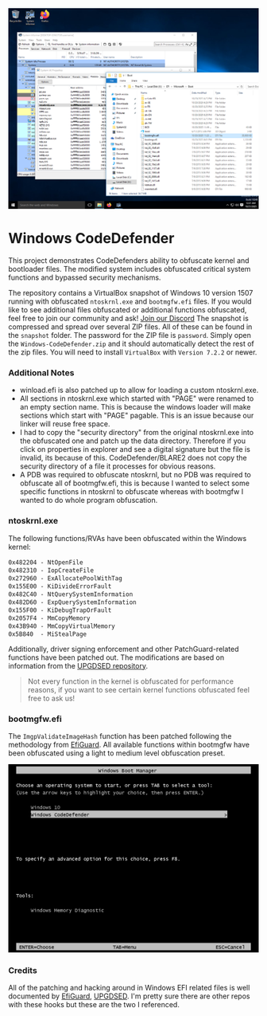 <div align="center">
  <img src="screenshots/display.png" alt="Windows CodeDefender Screenshot" />
</div>

# Windows CodeDefender

This project demonstrates CodeDefenders ability to obfuscate kernel and bootloader files. The modified system includes obfuscated critical system functions and bypassed security mechanisms.

The repository contains a VirtualBox snapshot of Windows 10 version 1507 running with obfuscated `ntoskrnl.exe` and `bootmgfw.efi` files. If you would like to see additional files obfuscated or additional functions obfuscated, feel free to join our community and ask! [Join our Discord](https://discord.gg/sgedeapTMm) The snapshot is compressed and spread over several ZIP files. All of these can be found in the `snapshot` folder. The password for the ZIP file is `password`. Simply open the `Windows-CodeDefender.zip` and it should automatically detect the rest of the zip files. You will need to install `VirtualBox` with `Version 7.2.2` or newer. 

### Additional Notes

- winload.efi is also patched up to allow for loading a custom ntoskrnl.exe.
- All sections in ntoskrnl.exe which started with "PAGE" were renamed to an empty section name. This is because the windows loader will make sections which start with "PAGE" pagable. This is an issue because our linker will reuse free space.
- I had to copy the "security directory" from the original ntoskrnl.exe into the obfuscated one and patch up the data directory. Therefore if you click on properties in explorer and see a digital signature but the file is invalid, its because of this. CodeDefender/BLARE2 does not copy the security directory of a file it processes for obvious reasons.
- A PDB was required to obfuscate ntoskrnl, but no PDB was required to obfuscate all of bootmgfw.efi, this is because I wanted to select some specific functions in ntoskrnl to obfuscate whereas with bootmgfw I wanted to do whole program obfuscation.

### ntoskrnl.exe

The following functions/RVAs have been obfuscated within the Windows kernel:

```
0x482204 - NtOpenFile
0x482310 - IopCreateFile
0x272960 - ExAllocatePoolWithTag
0x155E00 - KiDivideErrorFault
0x482C40 - NtQuerySystemInformation
0x482D60 - ExpQuerySystemInformation
0x155F00 - KiDebugTrapOrFault
0x2057F4 - MmCopyMemory
0x43B940 - MmCopyVirtualMemory
0x5B840  - MiStealPage
```

Additionally, driver signing enforcement and other PatchGuard-related functions have been patched out. The modifications are based on information from the [UPGDSED repository](https://github.com/hfiref0x/UPGDSED/blob/master/src/patterns.h). 

> Not every function in the kernel is obfuscated for performance reasons, if you want to see certain kernel functions obfuscated feel free to ask us!

### bootmgfw.efi

The `ImgpValidateImageHash` function has been patched following the methodology from [EfiGuard](https://github.com/Mattiwatti/EfiGuard). All available functions within bootmgfw have been obfuscated using a light to medium level obfuscation preset.

<div align="center">
  <img src="screenshots/boot-selection.png" alt="Windows CodeDefender Screenshot" />
</div>

### Credits

All of the patching and hacking around in Windows EFI related files is well documented by [EfiGuard](https://github.com/Mattiwatti/EfiGuard), [UPGDSED](https://github.com/hfiref0x/UPGDSED). I'm pretty sure there are other repos with these hooks but these are the two I referenced.  
